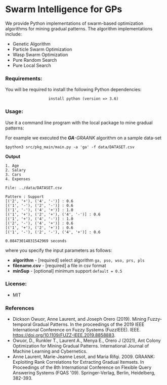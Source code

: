 # Swarm Intelligence for GPs
We provide Python implementations of swarm-based optimization algorithms for mining gradual patterns. The algorithm implementations include:

* Genetic Algorithm
* Particle Swarm Optimization
* Wasp Swarm Optimization
* Pure Random Search
* Pure Local Search

### Requirements:
You will be required to install the following Python dependencies:

```
                   install python (version => 3.6)

```

### Usage:
Use it a command line program with the local package to mine gradual patterns:

For example we executed the <em><strong>GA</strong>-GRAANK</em> algorithm on a sample data-set

```
$python3 src/pkg_main/main.py -a 'ga' -f data/DATASET.csv
```

<strong>Output</strong><br>
```
1. Age
2. Salary
3. Cars
4. Expenses

File: ../data/DATASET.csv

Pattern : Support
[('2', '+'), ('4', '-')] : 0.6
[('1', '-'), ('2', '-')] : 0.6
[('1', '-'), ('4', '+')] : 1.0
[('1', '+'), ('2', '+'), ('4', '-')] : 0.6
[('1', '+'), ('4', '-')] : 1.0
[('2', '-'), ('4', '+')] : 0.6
[('1', '+'), ('2', '+')] : 0.6
[('1', '-'), ('2', '-'), ('4', '+')] : 0.6

0.08473014831542969 seconds
```

where you specify the input parameters as follows:

* <strong>algorithm</strong> - [required] select algorithm ```ga, pso, wso, prs, pls```
* <strong>filename.csv</strong> - [required] a file in csv format
* <strong>minSup</strong> - [optional] minimum support ```default = 0.5```

### License:
* MIT

### References
* Dickson Owuor, Anne Laurent, and Joseph Orero (2019). Mining Fuzzy-temporal Gradual Patterns. In the proceedings of the 2019 IEEE International Conference on Fuzzy Systems (FuzzIEEE). IEEE. https://doi.org/10.1109/FUZZ-IEEE.2019.8858883.
* Owuor, D., Runkler T., Laurent A., Menya E., Orero J (2021), Ant Colony Optimization for Mining Gradual Patterns. International Journal of Machine Learning and Cybernetics.
* Anne Laurent, Marie-Jeanne Lesot, and Maria Rifqi. 2009. GRAANK: Exploiting Rank Correlations for Extracting Gradual Itemsets. In Proceedings of the 8th International Conference on Flexible Query Answering Systems (FQAS '09). Springer-Verlag, Berlin, Heidelberg, 382-393.
